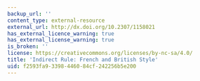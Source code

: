 ```yaml
---
backup_url: ''
content_type: external-resource
external_url: http://dx.doi.org/10.2307/1158021
has_external_licence_warning: true
has_external_license_warning: true
is_broken: ''
license: https://creativecommons.org/licenses/by-nc-sa/4.0/
title: 'Indirect Rule: French and British Style'
uid: f2593fa9-3398-4460-84cf-242256b5e200
---
```


